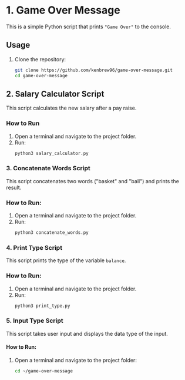 # 1. Game Over Message

This is a simple Python script that prints `"Game Over"` to the console.

## Usage
1. Clone the repository:
   ```bash
   git clone https://github.com/kenbrew96/game-over-message.git
   cd game-over-message

## 2. Salary Calculator Script
This script calculates the new salary after a pay raise.

### How to Run
1. Open a terminal and navigate to the project folder.
2. Run:
   ```python
   python3 salary_calculator.py

### 3. Concatenate Words Script
This script concatenates two words ("basket" and "ball") and prints the result.

### How to Run:
1. Open a terminal and navigate to the project folder.
2. Run:
   ```python
   python3 concatenate_words.py


### 4. Print Type Script
This script prints the type of the variable `balance`.

### How to Run:
1. Open a terminal and navigate to the project folder.
2. Run:
   ```python
   python3 print_type.py

### 5. Input Type Script
This script takes user input and displays the data type of the input.

#### How to Run:
1. Open a terminal and navigate to the project folder:
   ```bash
   cd ~/game-over-message

